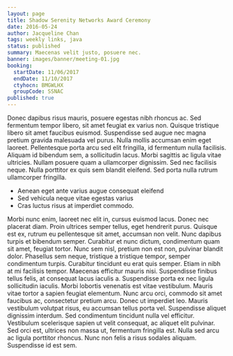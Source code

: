 ```yaml
---
layout: page
title: Shadow Serenity Networks Award Ceremony
date: 2016-05-24
author: Jacqueline Chan
tags: weekly links, java
status: published
summary: Maecenas velit justo, posuere nec.
banner: images/banner/meeting-01.jpg
booking:
  startDate: 11/06/2017
  endDate: 11/10/2017
  ctyhocn: BMGWLHX
  groupCode: SSNAC
published: true
---
```

Donec dapibus risus mauris, posuere egestas nibh rhoncus ac. Sed fermentum tempor libero, sit amet feugiat ex varius non. Quisque tristique libero sit amet faucibus euismod. Suspendisse sed augue nec magna pretium gravida malesuada vel purus. Nulla mollis accumsan enim eget laoreet. Pellentesque porta arcu sed elit fringilla, id fermentum nulla facilisis. Aliquam id bibendum sem, a sollicitudin lacus. Morbi sagittis ac ligula vitae ultricies. Nullam posuere quam a ullamcorper dignissim. Sed nec facilisis neque. Nulla porttitor ex quis sem blandit eleifend. Sed porta nulla rutrum ullamcorper fringilla.

* Aenean eget ante varius augue consequat eleifend
* Sed vehicula neque vitae egestas varius
* Cras luctus risus at imperdiet commodo.

Morbi nunc enim, laoreet nec elit in, cursus euismod lacus. Donec nec placerat diam. Proin ultrices semper tellus, eget hendrerit purus. Quisque est ex, rutrum eu pellentesque sit amet, accumsan non velit. Nunc dapibus turpis et bibendum semper. Curabitur et nunc dictum, condimentum quam sit amet, feugiat tortor. Nunc sem nisl, pretium non est non, pulvinar blandit dolor. Phasellus sem neque, tristique a tristique tempor, semper condimentum turpis. Curabitur tincidunt eu erat quis semper. Etiam in nibh at mi facilisis tempor. Maecenas efficitur mauris nisi. Suspendisse finibus tellus felis, at consequat lacus iaculis a. Suspendisse porta ex nec ligula sollicitudin iaculis.
Morbi lobortis venenatis est vitae vestibulum. Mauris vitae tortor a sapien feugiat elementum. Nunc arcu orci, commodo sit amet faucibus ac, consectetur pretium arcu. Donec ut imperdiet leo. Mauris vestibulum volutpat risus, eu accumsan tellus porta vel. Suspendisse aliquet dignissim interdum. Sed condimentum tincidunt nulla vel efficitur. Vestibulum scelerisque sapien ut velit consequat, ac aliquet elit pulvinar. Sed orci est, ultrices non massa ut, fermentum fringilla est. Nulla sed arcu ac ligula porttitor rhoncus. Nunc non felis a risus sodales aliquam. Suspendisse id est sem.
